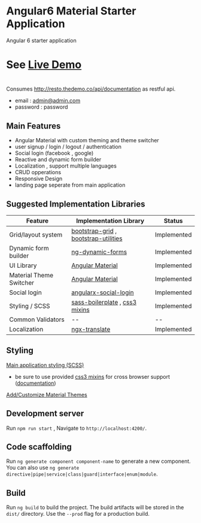 # Angular6 Material Starter Application
Angular 6 starter application 
# See [Live Demo](https://s-omari.github.io/angular-starter-demo/)
#



Consumes http://resto.thedemo.co/api/documentation as restful api.

- email : admin@admin.com
- password : password

## Main Features
- Angular Material with custom theming and theme switcher
- user signup / login / logout / authentication
- Social login (facebook , google)
- Reactive and dynamic form builder
- Localization , support multiple languages
- CRUD opperations
- Responsive Design
- landing page seperate from main application


## Suggested Implementation Libraries

| Feature | Implementation Library | Status |
| --- | --- | --- |
| Grid/layout system | [bootstrap-grid](https://getbootstrap.com/docs/4.0/layout/grid/) , [bootstrap-utilities](https://getbootstrap.com/docs/4.0/utilities/) | Implemented |
| Dynamic form builder | [ng-dynamic-forms](https://github.com/udos86/ng-dynamic-forms)   | Implemented |
| UI Library | [Angular Material](https://material.angular.io/)   | Implemented |
| Material Theme Switcher | [Angular Material](https://material.angular.io/guide/theming#multiple-themes)   | Implemented |
| Social login| [angularx-social-login](https://github.com/abacritt/angularx-social-login.git)   | Implemented |
| Styling / SCSS  | [sass-boilerplate](https://github.com/HugoGiraudel/sass-boilerplate.git) , [css3 mixins](../master/src/assets/scss/abstracts/_css3-mixins.scss)  | Implemented |
| Common Validators | --  | -- |
| Localization  | [ngx-translate](https://github.com/ngx-translate/core) | Implemented |




## Styling

[Main application styling (SCSS)](../master/src/assets/scss)
* be sure to use provided [css3 mixins](../master/src/assets/scss/abstracts/_css3-mixins.scss) for cross browser support ([documentation](https://github.com/matthieua/sass-css3-mixins)) 


[Add/Customize Material Themes](../master/src/assets/material/theme.scss)


## Development server

Run `npm run start` , Navigate to `http://localhost:4200/`. 

## Code scaffolding

Run `ng generate component component-name` to generate a new component. You can also use `ng generate directive|pipe|service|class|guard|interface|enum|module`.

## Build

Run `ng build` to build the project. The build artifacts will be stored in the `dist/` directory. Use the `--prod` flag for a production build.